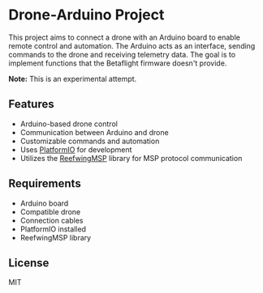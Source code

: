 # Drone-Arduino Project

This project aims to connect a drone with an Arduino board to enable remote control and automation. The Arduino acts as an interface, sending commands to the drone and receiving telemetry data. The goal is to implement functions that the Betaflight firmware doesn't provide.

**Note:** This is an experimental attempt.

## Features

- Arduino-based drone control
- Communication between Arduino and drone
- Customizable commands and automation
- Uses [PlatformIO](https://platformio.org/) for development
- Utilizes the [ReefwingMSP](https://github.com/Reefwing-Software/ReefwingMSP) library for MSP protocol communication

## Requirements

- Arduino board
- Compatible drone
- Connection cables
- PlatformIO installed
- ReefwingMSP library

## License

MIT
